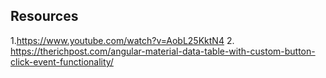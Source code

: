 ## Resources

1.https://www.youtube.com/watch?v=AobL25KktN4
2. https://therichpost.com/angular-material-data-table-with-custom-button-click-event-functionality/

